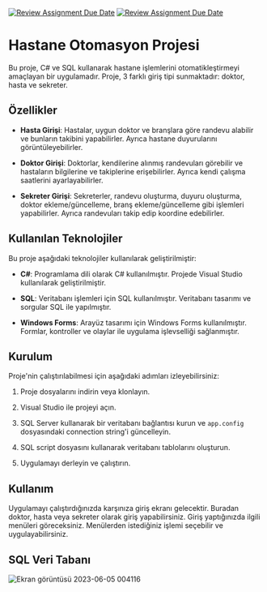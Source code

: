 [![Review Assignment Due Date](https://classroom.github.com/assets/deadline-readme-button-24ddc0f5d75046c5622901739e7c5dd533143b0c8e959d652212380cedb1ea36.svg)](https://classroom.github.com/a/uelKf0-p)
[![Review Assignment Due Date](https://classroom.github.com/assets/deadline-readme-button-8d59dc4de5201274e310e4c54b9627a8934c3b88527886e3b421487c677d23eb.svg)](https://classroom.github.com/a/uelKf0-p)

# Hastane Otomasyon Projesi

Bu proje, C# ve SQL kullanarak hastane işlemlerini otomatikleştirmeyi amaçlayan bir uygulamadır. Proje, 3 farklı giriş tipi sunmaktadır: doktor, hasta ve sekreter.

## Özellikler

- **Hasta Girişi**: Hastalar, uygun doktor ve branşlara göre randevu alabilir ve bunların takibini yapabilirler. Ayrıca hastane duyurularını görüntüleyebilirler.

- **Doktor Girişi**: Doktorlar, kendilerine alınmış randevuları görebilir ve hastaların bilgilerine ve takiplerine erişebilirler. Ayrıca kendi çalışma saatlerini ayarlayabilirler.

- **Sekreter Girişi**: Sekreterler, randevu oluşturma, duyuru oluşturma, doktor ekleme/güncelleme, branş ekleme/güncelleme gibi işlemleri yapabilirler. Ayrıca randevuları takip edip koordine edebilirler.

## Kullanılan Teknolojiler

Bu proje aşağıdaki teknolojiler kullanılarak geliştirilmiştir:

- **C#**: Programlama dili olarak C# kullanılmıştır. Projede Visual Studio kullanılarak geliştirilmiştir.

- **SQL**: Veritabanı işlemleri için SQL kullanılmıştır. Veritabanı tasarımı ve sorgular SQL ile yapılmıştır.

- **Windows Forms**: Arayüz tasarımı için Windows Forms kullanılmıştır. Formlar, kontroller ve olaylar ile uygulama işlevselliği sağlanmıştır.

## Kurulum

Proje'nin çalıştırılabilmesi için aşağıdaki adımları izleyebilirsiniz:

1. Proje dosyalarını indirin veya klonlayın.

2. Visual Studio ile projeyi açın.

3. SQL Server kullanarak bir veritabanı bağlantısı kurun ve `app.config` dosyasındaki connection string'i güncelleyin.

4. SQL script dosyasını kullanarak veritabanı tablolarını oluşturun.

5. Uygulamayı derleyin ve çalıştırın.

## Kullanım

Uygulamayı çalıştırdığınızda karşınıza giriş ekranı gelecektir. Buradan doktor, hasta veya sekreter olarak giriş yapabilirsiniz. Giriş yaptığınızda ilgili menüleri göreceksiniz. Menülerden istediğiniz işlemi seçebilir ve uygulayabilirsiniz.

## SQL Veri Tabanı

![Ekran görüntüsü 2023-06-05 004116](https://github.com/Iskenderun-Technical-University/donem-projesi-YakupKutluksaman/assets/115709085/ac8cc7fc-59de-41f7-b6cd-f60452ba87c9)


